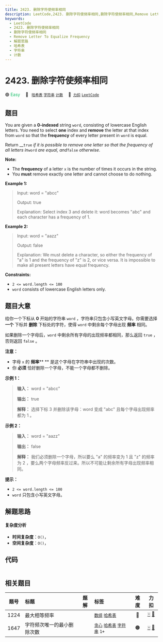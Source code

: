 ```yaml
---
title: 2423. 删除字符使频率相同
description: LeetCode,2423. 删除字符使频率相同,删除字符使频率相同,Remove Letter To Equalize Frequency,解题思路,哈希表,字符串,计数
keywords:
  - LeetCode
  - 2423. 删除字符使频率相同
  - 删除字符使频率相同
  - Remove Letter To Equalize Frequency
  - 解题思路
  - 哈希表
  - 字符串
  - 计数
---
```


# 2423. 删除字符使频率相同

🟢 <font color=#15bd66>Easy</font>&emsp; 🔖&ensp; [`哈希表`](/tag/hash-table.md) [`字符串`](/tag/string.md) [`计数`](/tag/counting.md)&emsp; 🔗&ensp;[`力扣`](https://leetcode.cn/problems/remove-letter-to-equalize-frequency) [`LeetCode`](https://leetcode.com/problems/remove-letter-to-equalize-frequency)

## 题目

You are given a **0-indexed** string `word`, consisting of lowercase English
letters. You need to select **one** index and **remove** the letter at that
index from `word` so that the **frequency** of every letter present in `word`
is equal.

Return __`true` _if it is possible to remove one letter so that the frequency
of all letters in_`word` _are equal, and_`false` _otherwise_.

**Note:**

  * The **frequency** of a letter `x` is the number of times it occurs in the string.
  * You **must** remove exactly one letter and cannot choose to do nothing.



**Example 1:**

> Input: word = "abcc"
> 
> Output: true
> 
> Explanation: Select index 3 and delete it: word becomes "abc" and each character has a frequency of 1.

**Example 2:**

> Input: word = "aazz"
> 
> Output: false
> 
> Explanation: We must delete a character, so either the frequency of "a" is 1 and the frequency of "z" is 2, or vice versa. It is impossible to make all present letters have equal frequency.

**Constraints:**

  * `2 <= word.length <= 100`
  * `word` consists of lowercase English letters only.


## 题目大意

给你一个下标从 **0**  开始的字符串 `word` ，字符串只包含小写英文字母。你需要选择 **一个**  下标并 **删除**  下标处的字符，使得
`word` 中剩余每个字母出现 **频率**  相同。

如果删除一个字母后，`word` 中剩余所有字母的出现频率都相同，那么返回 `true` ，否则返回 `false` 。

**注意：**

  * 字母 `x` 的 **频率**** ** 是这个字母在字符串中出现的次数。
  * 你 **必须**  恰好删除一个字母，不能一个字母都不删除。



**示例 1：**

> 
> 
> 
> 
> 
> **输入：** word = "abcc"
> 
> **输出：** true
> 
> **解释：** 选择下标 3 并删除该字母：word 变成 "abc" 且每个字母出现频率都为 1 。
> 
> 

**示例 2：**

> 
> 
> 
> 
> 
> **输入：** word = "aazz"
> 
> **输出：** false
> 
> **解释：** 我们必须删除一个字母，所以要么 "a" 的频率变为 1 且 "z" 的频率为 2 ，要么两个字母频率反过来。所以不可能让剩余所有字母出现频率相同。
> 
> 



**提示：**

  * `2 <= word.length <= 100`
  * `word` 只包含小写英文字母。


## 解题思路

#### 复杂度分析

- **时间复杂度**：`O()`，
- **空间复杂度**：`O()`，

## 代码

```javascript

```

## 相关题目

<!-- prettier-ignore -->
| 题号 | 标题 | 题解 | 标签 | 难度 | 力扣 |
| :------: | :------ | :------: | :------ | :------: | :------: |
| 1224 | 最大相等频率 |  |  [`数组`](/tag/array.md) [`哈希表`](/tag/hash-table.md) | 🔴 | [🀄️](https://leetcode.cn/problems/maximum-equal-frequency) [🔗](https://leetcode.com/problems/maximum-equal-frequency) |
| 1647 | 字符频次唯一的最小删除次数 |  |  [`贪心`](/tag/greedy.md) [`哈希表`](/tag/hash-table.md) [`字符串`](/tag/string.md) `1+` | 🟠 | [🀄️](https://leetcode.cn/problems/minimum-deletions-to-make-character-frequencies-unique) [🔗](https://leetcode.com/problems/minimum-deletions-to-make-character-frequencies-unique) |